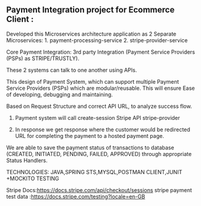 Payment Integration project for Ecommerce Client :
-------------------------------------------------
Developed this Microservices architecture application as 2 Separate Microservices:
	1. payment-processing-service
	2. stripe-provider-service

Core Payment Integration:
     3rd party Integration (Payment Service Providers (PSPs) as STRIPE/TRUSTLY).

These 2 systems can talk to one another using APIs.

This design of Payment System, which can support multiple Payment Service Providers (PSPs) which are modular/reusable.
This will ensure Ease of developing, debugging and maintaining.

Based on Request Structure and correct API URL, to analyze success flow.

1. Payment system will call create-session Stripe API 
	stripe-provider

2. In response we get response where the customer would be redirected URL for completing the payment to a hosted payment page.

We are able to save the payment status of transactions to database (CREATED, INITIATED, PENDING, FAILED, APPROVED) through appropriate Status Handlers.



TECHNOLOGIES:
JAVA,SPRING STS,MYSQL,POSTMAN CLIENT,JUNIT +MOCKITO TESTING

Stripe Docs:https://docs.stripe.com/api/checkout/sessions
stripe payment test data :https://docs.stripe.com/testing?locale=en-GB
